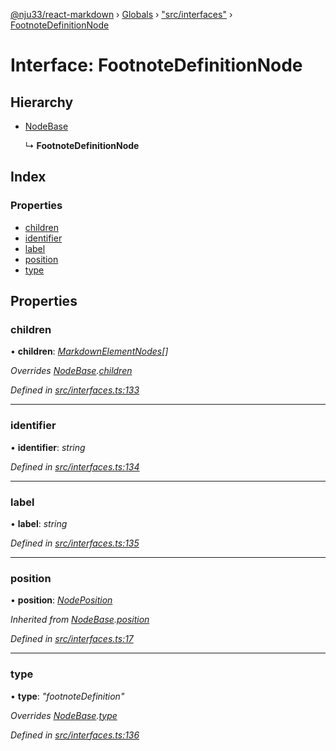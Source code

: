 [@nju33/react-markdown](../README.md) › [Globals](../globals.md) › ["src/interfaces"](../modules/_src_interfaces_.md) › [FootnoteDefinitionNode](_src_interfaces_.footnotedefinitionnode.md)

# Interface: FootnoteDefinitionNode

## Hierarchy

* [NodeBase](_src_interfaces_.nodebase.md)

  ↳ **FootnoteDefinitionNode**

## Index

### Properties

* [children](_src_interfaces_.footnotedefinitionnode.md#children)
* [identifier](_src_interfaces_.footnotedefinitionnode.md#identifier)
* [label](_src_interfaces_.footnotedefinitionnode.md#label)
* [position](_src_interfaces_.footnotedefinitionnode.md#position)
* [type](_src_interfaces_.footnotedefinitionnode.md#type)

## Properties

###  children

• **children**: *[MarkdownElementNodes](../modules/_src_interfaces_.md#markdownelementnodes)[]*

*Overrides [NodeBase](_src_interfaces_.nodebase.md).[children](_src_interfaces_.nodebase.md#optional-children)*

*Defined in [src/interfaces.ts:133](https://github.com/nju33/react-markdown/blob/3889a1e/src/interfaces.ts#L133)*

___

###  identifier

• **identifier**: *string*

*Defined in [src/interfaces.ts:134](https://github.com/nju33/react-markdown/blob/3889a1e/src/interfaces.ts#L134)*

___

###  label

• **label**: *string*

*Defined in [src/interfaces.ts:135](https://github.com/nju33/react-markdown/blob/3889a1e/src/interfaces.ts#L135)*

___

###  position

• **position**: *[NodePosition](_src_interfaces_.nodeposition.md)*

*Inherited from [NodeBase](_src_interfaces_.nodebase.md).[position](_src_interfaces_.nodebase.md#position)*

*Defined in [src/interfaces.ts:17](https://github.com/nju33/react-markdown/blob/3889a1e/src/interfaces.ts#L17)*

___

###  type

• **type**: *"footnoteDefinition"*

*Overrides [NodeBase](_src_interfaces_.nodebase.md).[type](_src_interfaces_.nodebase.md#type)*

*Defined in [src/interfaces.ts:136](https://github.com/nju33/react-markdown/blob/3889a1e/src/interfaces.ts#L136)*
